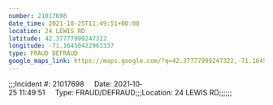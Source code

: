 ```yaml
---
number: 21017698
date_time: 2021-10-25T11:49:51+00:00
location: 24 LEWIS RD
latitude: 42.37777999247322
longitude: -71.16450422963337
type: FRAUD DEFRAUD
google_maps_link: https://maps.google.com/?q=42.37777999247322,-71.16450422963337
---
```


;;;Incident #: 21017698     Date: 2021‐10‐25 11:49:51     Type: FRAUD/DEFRAUD;;;Location: 24 LEWIS RD;;;;;;
